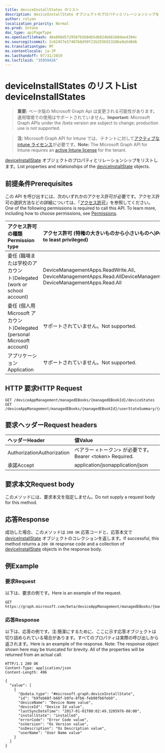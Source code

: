 ```yaml
---
title: deviceInstallStates のリスト
description: deviceInstallState オブジェクトのプロパティとリレーションシップをリストします。
author: rolyon
localization_priority: Normal
ms.prod: Intune
doc_type: apiPageType
ms.openlocfilehash: 48a898d5729507b5b04b5db024b66168dee4394c
ms.sourcegitcommit: 2c62457e57467b8d50f21b255b553106a9a5d8d6
ms.translationtype: MT
ms.contentlocale: ja-JP
ms.lasthandoff: 07/31/2019
ms.locfileid: "35959426"
---
```

# <a name="list-deviceinstallstates"></a><span data-ttu-id="4b129-103">deviceInstallStates のリスト</span><span class="sxs-lookup"><span data-stu-id="4b129-103">List deviceInstallStates</span></span>

> <span data-ttu-id="4b129-104">**重要:** ベータ版の Microsoft Graph Api は変更される可能性があります。運用環境での使用はサポートされていません。</span><span class="sxs-lookup"><span data-stu-id="4b129-104">**Important:** Microsoft Graph APIs under the /beta version are subject to change; production use is not supported.</span></span>

> <span data-ttu-id="4b129-105">**注:** Microsoft Graph API for Intune では、テナントに対して[アクティブな intune ライセンス](https://go.microsoft.com/fwlink/?linkid=839381)が必要です。</span><span class="sxs-lookup"><span data-stu-id="4b129-105">**Note:** The Microsoft Graph API for Intune requires an [active Intune license](https://go.microsoft.com/fwlink/?linkid=839381) for the tenant.</span></span>

<span data-ttu-id="4b129-106">[deviceInstallState](../resources/intune-books-deviceinstallstate.md) オブジェクトのプロパティとリレーションシップをリストします。</span><span class="sxs-lookup"><span data-stu-id="4b129-106">List properties and relationships of the [deviceInstallState](../resources/intune-books-deviceinstallstate.md) objects.</span></span>

## <a name="prerequisites"></a><span data-ttu-id="4b129-107">前提条件</span><span class="sxs-lookup"><span data-stu-id="4b129-107">Prerequisites</span></span>
<span data-ttu-id="4b129-p101">この API を呼び出すには、次のいずれかのアクセス許可が必要です。アクセス許可の選択方法などの詳細については、「[アクセス許可](/graph/permissions-reference)」を参照してください。</span><span class="sxs-lookup"><span data-stu-id="4b129-p101">One of the following permissions is required to call this API. To learn more, including how to choose permissions, see [Permissions](/graph/permissions-reference).</span></span>

|<span data-ttu-id="4b129-110">アクセス許可の種類</span><span class="sxs-lookup"><span data-stu-id="4b129-110">Permission type</span></span>|<span data-ttu-id="4b129-111">アクセス許可 (特権の大きいものから小さいものへ)</span><span class="sxs-lookup"><span data-stu-id="4b129-111">Permissions (from most to least privileged)</span></span>|
|:---|:---|
|<span data-ttu-id="4b129-112">委任 (職場または学校のアカウント)</span><span class="sxs-lookup"><span data-stu-id="4b129-112">Delegated (work or school account)</span></span>|<span data-ttu-id="4b129-113">DeviceManagementApps.ReadWrite.All、DeviceManagementApps.Read.All</span><span class="sxs-lookup"><span data-stu-id="4b129-113">DeviceManagementApps.ReadWrite.All, DeviceManagementApps.Read.All</span></span>|
|<span data-ttu-id="4b129-114">委任 (個人用 Microsoft アカウント)</span><span class="sxs-lookup"><span data-stu-id="4b129-114">Delegated (personal Microsoft account)</span></span>|<span data-ttu-id="4b129-115">サポートされていません。</span><span class="sxs-lookup"><span data-stu-id="4b129-115">Not supported.</span></span>|
|<span data-ttu-id="4b129-116">アプリケーション</span><span class="sxs-lookup"><span data-stu-id="4b129-116">Application</span></span>|<span data-ttu-id="4b129-117">サポートされていません。</span><span class="sxs-lookup"><span data-stu-id="4b129-117">Not supported.</span></span>|

## <a name="http-request"></a><span data-ttu-id="4b129-118">HTTP 要求</span><span class="sxs-lookup"><span data-stu-id="4b129-118">HTTP Request</span></span>
<!-- {
  "blockType": "ignored"
}
-->
``` http
GET /deviceAppManagement/managedEBooks/{managedEBookId}/deviceStates
GET /deviceAppManagement/managedEBooks/{managedEBookId}/userStateSummary/{userInstallStateSummaryId}/deviceStates
```

## <a name="request-headers"></a><span data-ttu-id="4b129-119">要求ヘッダー</span><span class="sxs-lookup"><span data-stu-id="4b129-119">Request headers</span></span>
|<span data-ttu-id="4b129-120">ヘッダー</span><span class="sxs-lookup"><span data-stu-id="4b129-120">Header</span></span>|<span data-ttu-id="4b129-121">値</span><span class="sxs-lookup"><span data-stu-id="4b129-121">Value</span></span>|
|:---|:---|
|<span data-ttu-id="4b129-122">Authorization</span><span class="sxs-lookup"><span data-stu-id="4b129-122">Authorization</span></span>|<span data-ttu-id="4b129-123">ベアラー &lt;トークン&gt; が必要です。</span><span class="sxs-lookup"><span data-stu-id="4b129-123">Bearer &lt;token&gt; Required.</span></span>|
|<span data-ttu-id="4b129-124">承諾</span><span class="sxs-lookup"><span data-stu-id="4b129-124">Accept</span></span>|<span data-ttu-id="4b129-125">application/json</span><span class="sxs-lookup"><span data-stu-id="4b129-125">application/json</span></span>|

## <a name="request-body"></a><span data-ttu-id="4b129-126">要求本文</span><span class="sxs-lookup"><span data-stu-id="4b129-126">Request body</span></span>
<span data-ttu-id="4b129-127">このメソッドには、要求本文を指定しません。</span><span class="sxs-lookup"><span data-stu-id="4b129-127">Do not supply a request body for this method.</span></span>

## <a name="response"></a><span data-ttu-id="4b129-128">応答</span><span class="sxs-lookup"><span data-stu-id="4b129-128">Response</span></span>
<span data-ttu-id="4b129-129">成功した場合、このメソッドは `200 OK` 応答コードと、応答本文で [deviceInstallState](../resources/intune-books-deviceinstallstate.md) オブジェクトのコレクションを返します。</span><span class="sxs-lookup"><span data-stu-id="4b129-129">If successful, this method returns a `200 OK` response code and a collection of [deviceInstallState](../resources/intune-books-deviceinstallstate.md) objects in the response body.</span></span>

## <a name="example"></a><span data-ttu-id="4b129-130">例</span><span class="sxs-lookup"><span data-stu-id="4b129-130">Example</span></span>

### <a name="request"></a><span data-ttu-id="4b129-131">要求</span><span class="sxs-lookup"><span data-stu-id="4b129-131">Request</span></span>
<span data-ttu-id="4b129-132">以下は、要求の例です。</span><span class="sxs-lookup"><span data-stu-id="4b129-132">Here is an example of the request.</span></span>
``` http
GET https://graph.microsoft.com/beta/deviceAppManagement/managedEBooks/{managedEBookId}/deviceStates
```

### <a name="response"></a><span data-ttu-id="4b129-133">応答</span><span class="sxs-lookup"><span data-stu-id="4b129-133">Response</span></span>
<span data-ttu-id="4b129-p102">以下は、応答の例です。注:簡潔にするために、ここに示す応答オブジェクトは切り詰められている場合があります。すべてのプロパティは実際の呼び出しから返されます。</span><span class="sxs-lookup"><span data-stu-id="4b129-p102">Here is an example of the response. Note: The response object shown here may be truncated for brevity. All of the properties will be returned from an actual call.</span></span>
``` http
HTTP/1.1 200 OK
Content-Type: application/json
Content-Length: 496

{
  "value": [
    {
      "@odata.type": "#microsoft.graph.deviceInstallState",
      "id": "b9feb68f-b68f-b9fe-8fb6-feb98fb6feb9",
      "deviceName": "Device Name value",
      "deviceId": "Device Id value",
      "lastSyncDateTime": "2017-01-01T00:02:49.3205976-08:00",
      "installState": "installed",
      "errorCode": "Error Code value",
      "osVersion": "Os Version value",
      "osDescription": "Os Description value",
      "userName": "User Name value"
    }
  ]
}
```





